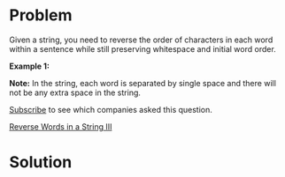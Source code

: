 
# Problem

Given a string, you need to reverse the order of characters in each word
within a sentence while still preserving whitespace and initial word order.

**Example 1:**  

**Note:** In the string, each word is separated by single space and there will not be any extra space in the string. 

[Subscribe](/subscribe/) to see which companies asked this question.



[Reverse Words in a String III](https://leetcode.com/problems/reverse-words-in-a-string-iii)

# Solution



